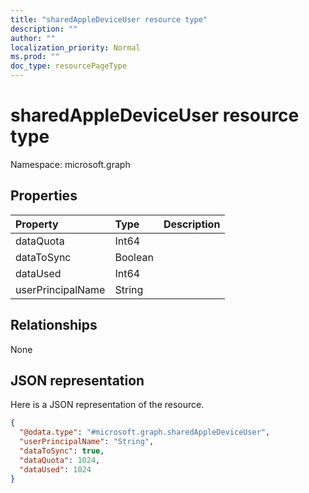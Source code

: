 ```yaml
---
title: "sharedAppleDeviceUser resource type"
description: ""
author: ""
localization_priority: Normal
ms.prod: ""
doc_type: resourcePageType
---
```


# sharedAppleDeviceUser resource type


Namespace: microsoft.graph



## Properties
|Property|Type|Description|
|:---|:---|:---|
|dataQuota|Int64||
|dataToSync|Boolean||
|dataUsed|Int64||
|userPrincipalName|String||

## Relationships
None

## JSON representation
Here is a JSON representation of the resource.
<!-- {
  "blockType": "resource",
  "@odata.type": "microsoft.graph.sharedAppleDeviceUser"
}
-->
``` json
{
  "@odata.type": "#microsoft.graph.sharedAppleDeviceUser",
  "userPrincipalName": "String",
  "dataToSync": true,
  "dataQuota": 1024,
  "dataUsed": 1024
}
```

